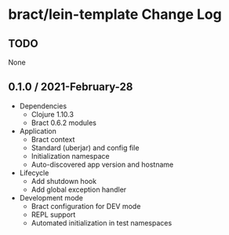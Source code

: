 # bract/lein-template Change Log

## TODO

None


## 0.1.0 / 2021-February-28

- Dependencies
  - Clojure 1.10.3
  - Bract 0.6.2 modules
- Application
  - Bract context
  - Standard (uberjar) and config file
  - Initialization namespace
  - Auto-discovered app version and hostname
- Lifecycle
  - Add shutdown hook
  - Add global exception handler
- Development mode
  - Bract configuration for DEV mode
  - REPL support
  - Automated initialization in test namespaces
